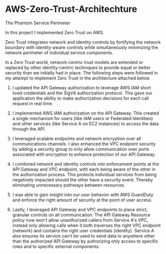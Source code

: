 # AWS-Zero-Trust-Architechture
The Phantom Service Perimeter

In this project I implemented Zero Trust on AWS.

Zero Trust integrates network and identity controls by fortifying the network boundary with identity-aware controls while simultaneously minimizing the network perimeter of individual service components.

In a Zero Trust world, network-centric trust models are extended or replaced by other identity-centric techniques to provide equal or better security than we initially had in place. The following steps were followed in my attempt to implement Zero Trust in the architecture attached below.

1. I updated the API Gateway authorization to leverage AWS IAM short lived credentials and the SigV4 authorization protocol. This gave our application the ability to make authorization decisions for each call request in real time.

2. I implemented AWS IAM authorization on the API Gateway. This created a single mechanism for users (like IAM users or Federated Identities) and other services (like Service A on EC2 instances) to access the data through the API.

3. I leveraged scalable endpoints and network encryption over all communications channels. I also enhanced the VPC endpoint security by adding a security group to only allow communication over ports associated with encryption to enhance protection of our API Gateway.

4. I combined network and identity controls into enforcement points at the API Gateway and VPC endpoint, with each being aware of the other in the authorization process. This protects individual services from being negatively impacted should the other have a security event. Thereby eliminating unnecessary pathways between resources.

5. I was able to gain insight into our user behavior with AWS GuardDuty and enforce the right amount of security at the point of user access.

6. Lastly, I leveraged API Gateway and VPC endpoints to place strict, granular controls on all communication. The API Gateway Resource policy now won't allow unauthorized callers from Service A's VPC, instead only allowing calls when it both traverses the right VPC endpoint (network) and contains the right user credentials (identity). Service A also ensures its service can't be used to send data to anywhere other than the authorized API Gateway by authorizing only access to specific roles and to specific external components.
